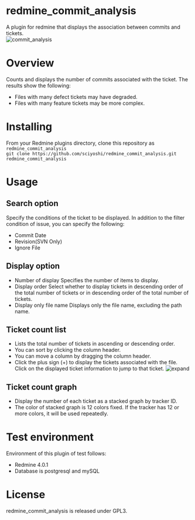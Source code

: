 # redmine_commit_analysis
A plugin for redmine that displays the association between commits and tickets.  
![commit_analysis](https://user-images.githubusercontent.com/28261510/55772384-f4499c00-5ac6-11e9-8792-73b5562ab0fd.png)
# Overview
Counts and displays the number of commits associated with the ticket.
The results show the following:
- Files with many defect tickets may have degraded.
- Files with many feature tickets may be more complex.
# Installing
From your Redmine plugins directory, clone this repository as `redmine_commit_analysis`  
```git clone https://github.com/sciyoshi/redmine_commit_analysis.git redmine_commit_analysis```
# Usage
## Search option
Specify the conditions of the ticket to be displayed.
In addition to the filter condition of issue, you can specify the following:
- Commit Date
- Revision(SVN Only)
- Ignore File
## Display option
- Number of display
Specifies the number of items to display.
- Display order
Select whether to display tickets in descending order of the total number of tickets or in descending order of the total number of tickets.
- Display only file name
Displays only the file name, excluding the path name.
## Ticket count list
- Lists the total number of tickets in ascending or descending order.
- You can sort by clicking the column header.
- You can move a column by dragging the column header.
- Click the plus sign (+) to display the tickets associated with the file. Click on the displayed ticket information to jump to that ticket.
![expand](https://user-images.githubusercontent.com/28261510/55775465-5d83dc00-5ad4-11e9-9c5d-a31f8c80528b.png)
## Ticket count graph
- Display the number of each ticket as a stacked graph by tracker ID.
- The color of stacked graph is 12 colors fixed. If the tracker has 12 or more colors, it will be used repeatedly.
# Test environment
Environment of this plugin of test follows:
- Redmine 4.0.1
- Database is postgresql and mySQL
# License
redmine_commit_analysis is released under GPL3.
